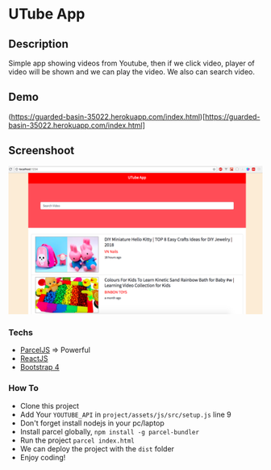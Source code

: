 # UTube App

## Description

Simple app showing videos from Youtube, then if we click video, player of video will be shown and we can play the video. We also can search video.

## Demo

(https://guarded-basin-35022.herokuapp.com/index.html)[https://guarded-basin-35022.herokuapp.com/index.html]

## Screenshoot

![alt text](https://github.com/ekoteguhw/utube-parcel/raw/master/screenshoot.png "Screenshoot")

### Techs

- [ParcelJS](https://parceljs.org/) => Powerful
- [ReactJS](https://reactjs.org/)
- [Bootstrap 4](https://getbootstrap.com)

### How To

- Clone this project
- Add Your `YOUTUBE_API` in `project/assets/js/src/setup.js` line 9
- Don't forget install nodejs in your pc/laptop
- Install parcel globally, `npm install -g parcel-bundler`
- Run the project `parcel index.html`
- We can deploy the project with the `dist` folder
- Enjoy coding!
